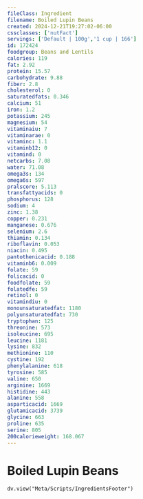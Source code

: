 ```yaml
---
fileClass: Ingredient
filename: Boiled Lupin Beans
created: 2024-12-21T19:27:02-06:00
cssclasses: ['nutFact']
servings: ['Default | 100g','1 cup | 166']
id: 172424
foodgroup: Beans and Lentils
calories: 119
fat: 2.92
protein: 15.57
carbohydrate: 9.88
fiber: 2.8
cholesterol: 0
saturatedfats: 0.346
calcium: 51
iron: 1.2
potassium: 245
magnesium: 54
vitaminaiu: 7
vitaminarae: 0
vitaminc: 1.1
vitaminb12: 0
vitamind: 0
netcarbs: 7.08
water: 71.08
omega3s: 134
omega6s: 597
pralscore: 5.113
transfattyacids: 0
phosphorus: 128
sodium: 4
zinc: 1.38
copper: 0.231
manganese: 0.676
selenium: 2.6
thiamin: 0.134
riboflavin: 0.053
niacin: 0.495
pantothenicacid: 0.188
vitaminb6: 0.009
folate: 59
folicacid: 0
foodfolate: 59
folatedfe: 59
retinol: 0
vitamindiu: 0
monounsaturatedfat: 1180
polyunsaturatedfat: 730
tryptophan: 125
threonine: 573
isoleucine: 695
leucine: 1181
lysine: 832
methionine: 110
cystine: 192
phenylalanine: 618
tyrosine: 585
valine: 650
arginine: 1669
histidine: 443
alanine: 558
asparticacid: 1669
glutamicacid: 3739
glycine: 663
proline: 635
serine: 805
200calorieweight: 168.067
---
```


# Boiled Lupin Beans

```dataviewjs
dv.view("Meta/Scripts/IngredientsFooter")
```